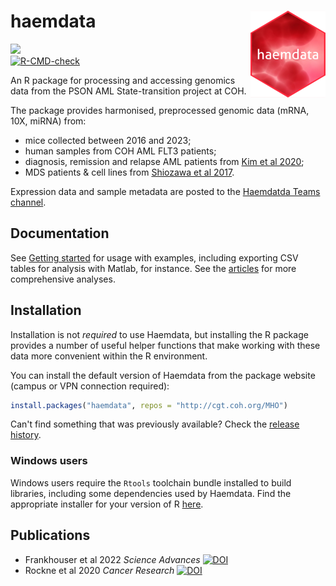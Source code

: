 # haemdata <img src='man/figures/logo.png' align="right" height="139" />
<!-- [![R-CMD-check](https://github.com/cohmathonchonchonc/haemdata/workflows/R-CMD-check/badge.svg)](https://github.com/cohmathonc/haemdata/actions)  -->

<!-- badges: start -->
![](https://img.shields.io/badge/code-unstable-red) <br>
[![R-CMD-check](https://github.com/cohmathonc/haemdata/workflows/R-CMD-check/badge.svg)](https://github.com/cohmathonc/haemdata/actions)
<!-- badges: end -->
An R package for processing and accessing genomics data from the PSON AML State-transition project at COH.

The package provides harmonised, preprocessed genomic data (mRNA, 10X, miRNA) from:
- mice collected between 2016 and 2023; 
- human samples from COH AML FLT3 patients; 
- diagnosis, remission and relapse AML patients from [Kim et al 2020](https://doi.org/10.1038/s41598-020-76933-2);
- MDS patients & cell lines from [Shiozawa et al 2017](http://doi.org/10.1182/blood-2017-05-783050).

Expression data and sample metadata are posted to the [Haemdatda Teams channel](https://cityofhope.sharepoint.com/:f:/r/sites/PSONAMLState-Transition/Shared%20Documents/haemdata?csf=1&web=1&e=Uh4VFb).

## Documentation
See [Getting started](http://cgt.coh.org/haemdata/articles/haemdata.html) for usage with examples, including exporting CSV tables for analysis with Matlab, for instance. See the [articles](articles) for more comprehensive analyses. 

## Installation
Installation is not *required* to use Haemdata, but installing the R package provides a number of useful helper functions that make working with these data more convenient within the R environment. 

You can install the default version of Haemdata from the package website (campus or VPN connection required):

``` r
install.packages("haemdata", repos = "http://cgt.coh.org/MHO")
```

Can't find something that was previously available? Check the [release history](https://github.com/cohmathonc/haemdata/releases).

### Windows users
Windows users require the `Rtools` toolchain bundle installed to build libraries, including some dependencies used by Haemdata. Find the appropriate installer for your version of R [here](https://cran.r-project.org/bin/windows/Rtools/).

## Publications
* Frankhouser et al 2022 *Science Advances* [![DOI](https://zenodo.org/badge/DOI/10.1126/sciadv.abj1664.svg)](https://doi.org/10.1126/sciadv.abj1664)
* Rockne et al 2020 *Cancer Research* [![DOI](https://zenodo.org/badge/DOI/10.1158/0008-5472.CAN-20-0354.svg)](https://doi.org/10.1158/0008-5472.CAN-20-0354)
